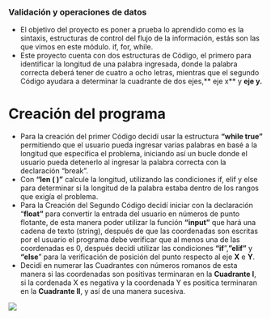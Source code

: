 ### Validación y operaciones de datos


- El objetivo del proyecto es poner a prueba lo aprendido como es la sintaxis, estructuras de control del flujo de la información, estás son las que vimos en este módulo. if, for, while.
- Este proyecto cuenta con dos estructuras de Código, el primero para identificar la longitud de una palabra ingresada, donde la palabra correcta deberá tener de cuatro a ocho letras, mientras que el segundo Código ayudara a determinar la cuadrante de dos ejes,** eje x** y **eje y.**


# Creación del programa

- Para la creación del primer Código decidí usar la estructura **“while true”** permitiendo que el usuario pueda ingresar varias palabras en basé a la longitud que especifica el problema, iniciando así un bucle donde el usuario pueda detenerlo al ingresar la palabra correcta con la declaración “break”.
- Con **“len ( )”** calcule la longitud, utilizando las condiciones if, elif y else para determinar si la longitud de la palabra estaba dentro de los rangos que exigía el problema.
- Para la Creación del Segundo Código decidí iniciar con la declaración “**float”** para convertir la entrada del usuario en números de punto flotante, de esta manera poder utilizar la función **“input”** que hará una cadena de texto (string), después de que las coordenadas son escritas por el usuario el programa debe verificar que al menos una de las coordenadas es 0, después decidi utilizar las condiciones **“if**”,**”elif”**  y **“else**” para la verificación de posición del punto respecto al eje **X** e **Y**.
- Decidí en numerar las Cuadrantes con números romanos de esta manera si las coordenadas son positivas terminaran en la **Cuadrante I**, si la cordenada X es negativa y la coordenada Y es positica terminaran en la **Cuadrante II**, y así de una manera sucesiva. 

![](https://i.ytimg.com/vi/ItsFQI9xCRk/maxresdefault.jpg)
